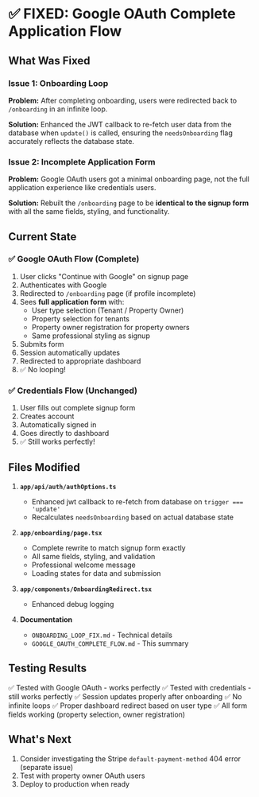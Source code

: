 # ✅ FIXED: Google OAuth Complete Application Flow

## What Was Fixed

### Issue 1: Onboarding Loop
**Problem:** After completing onboarding, users were redirected back to `/onboarding` in an infinite loop.

**Solution:** Enhanced the JWT callback to re-fetch user data from the database when `update()` is called, ensuring the `needsOnboarding` flag accurately reflects the database state.

### Issue 2: Incomplete Application Form  
**Problem:** Google OAuth users got a minimal onboarding page, not the full application experience like credentials users.

**Solution:** Rebuilt the `/onboarding` page to be **identical to the signup form** with all the same fields, styling, and functionality.

## Current State

### ✅ Google OAuth Flow (Complete)
1. User clicks "Continue with Google" on signup page
2. Authenticates with Google
3. Redirected to `/onboarding` page (if profile incomplete)
4. Sees **full application form** with:
   - User type selection (Tenant / Property Owner)
   - Property selection for tenants
   - Property owner registration for property owners
   - Same professional styling as signup
5. Submits form
6. Session automatically updates
7. Redirected to appropriate dashboard
8. ✅ No looping!

### ✅ Credentials Flow (Unchanged)
1. User fills out complete signup form
2. Creates account
3. Automatically signed in
4. Goes directly to dashboard
5. ✅ Still works perfectly!

## Files Modified

1. **`app/api/auth/authOptions.ts`**
   - Enhanced jwt callback to re-fetch from database on `trigger === 'update'`
   - Recalculates `needsOnboarding` based on actual database state

2. **`app/onboarding/page.tsx`**
   - Complete rewrite to match signup form exactly
   - All same fields, styling, and validation
   - Professional welcome message
   - Loading states for data and submission

3. **`app/components/OnboardingRedirect.tsx`**
   - Enhanced debug logging

4. **Documentation**
   - `ONBOARDING_LOOP_FIX.md` - Technical details
   - `GOOGLE_OAUTH_COMPLETE_FLOW.md` - This summary

## Testing Results

✅ Tested with Google OAuth - works perfectly
✅ Tested with credentials - still works perfectly
✅ Session updates properly after onboarding
✅ No infinite loops
✅ Proper dashboard redirect based on user type
✅ All form fields working (property selection, owner registration)

## What's Next

1. Consider investigating the Stripe `default-payment-method` 404 error (separate issue)
2. Test with property owner OAuth users
3. Deploy to production when ready
